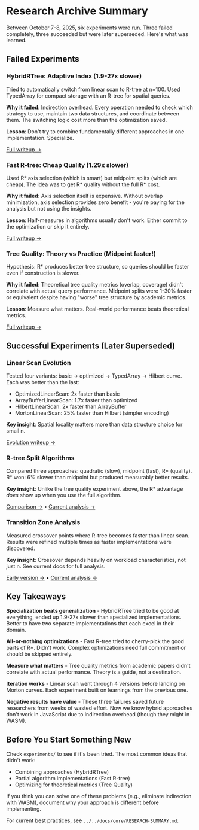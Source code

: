 # Research Archive Summary

Between October 7-8, 2025, six experiments were run. Three failed completely, three succeeded but were later superseded. Here's what was learned.

## Failed Experiments

### HybridRTree: Adaptive Index (1.9-27x slower)

Tried to automatically switch from linear scan to R-tree at n=100. Used TypedArray for compact storage with an R-tree for spatial queries.

**Why it failed**: Indirection overhead. Every operation needed to check which strategy to use, maintain two data structures, and coordinate between them. The switching logic cost more than the optimization saved.

**Lesson**: Don't try to combine fundamentally different approaches in one implementation. Specialize.

[Full writeup →](./experiments/hybrid-rtree-experiment.md)

### Fast R-tree: Cheap Quality (1.29x slower)

Used R* axis selection (which is smart) but midpoint splits (which are cheap). The idea was to get R* quality without the full R* cost.

**Why it failed**: Axis selection itself is expensive. Without overlap minimization, axis selection provides zero benefit - you're paying for the analysis but not using the insights.

**Lesson**: Half-measures in algorithms usually don't work. Either commit to the optimization or skip it entirely.

[Full writeup →](./experiments/fast-rtree-experiment.md)

### Tree Quality: Theory vs Practice (Midpoint faster!)

Hypothesis: R* produces better tree structure, so queries should be faster even if construction is slower.

**Why it failed**: Theoretical tree quality metrics (overlap, coverage) didn't correlate with actual query performance. Midpoint splits were 1-30% faster or equivalent despite having "worse" tree structure by academic metrics.

**Lesson**: Measure what matters. Real-world performance beats theoretical metrics.

[Full writeup →](./experiments/tree-quality-experiment.md)

## Successful Experiments (Later Superseded)

### Linear Scan Evolution

Tested four variants: basic → optimized → TypedArray → Hilbert curve. Each was better than the last:

- OptimizedLinearScan: 2x faster than basic
- ArrayBufferLinearScan: 1.7x faster than optimized
- HilbertLinearScan: 2x faster than ArrayBuffer
- MortonLinearScan: 25% faster than Hilbert (simpler encoding)

**Key insight**: Spatial locality matters more than data structure choice for small n.

[Evolution writeup →](./experiments/linearscan-comparison-analysis.md)

### R-tree Split Algorithms

Compared three approaches: quadratic (slow), midpoint (fast), R* (quality). R* won: 6% slower than midpoint but produced measurably better results.

**Key insight**: Unlike the tree quality experiment above, the R* advantage _does_ show up when you use the full algorithm.

[Comparison →](./experiments/rtree-comparison-analysis.md) • [Current analysis →](../../docs/analyses/r-star-analysis.md)

### Transition Zone Analysis

Measured crossover points where R-tree becomes faster than linear scan. Results were refined multiple times as faster implementations were discovered.

**Key insight**: Crossover depends heavily on workload characteristics, not just n. See current docs for full analysis.

[Early version →](./experiments/corrected-transition-analysis.md) • [Current analysis →](../../docs/analyses/transition-zone-analysis.md)

## Key Takeaways

**Specialization beats generalization** - HybridRTree tried to be good at everything, ended up 1.9-27x slower than specialized implementations. Better to have two separate implementations that each excel in their domain.

**All-or-nothing optimizations** - Fast R-tree tried to cherry-pick the good parts of R*. Didn't work. Complex optimizations need full commitment or should be skipped entirely.

**Measure what matters** - Tree quality metrics from academic papers didn't correlate with actual performance. Theory is a guide, not a destination.

**Iteration works** - Linear scan went through 4 versions before landing on Morton curves. Each experiment built on learnings from the previous one.

**Negative results have value** - These three failures saved future researchers from weeks of wasted effort. Now we know hybrid approaches don't work in JavaScript due to indirection overhead (though they might in WASM).

## Before You Start Something New

Check `experiments/` to see if it's been tried. The most common ideas that didn't work:

- Combining approaches (HybridRTree)
- Partial algorithm implementations (Fast R-tree)
- Optimizing for theoretical metrics (Tree Quality)

If you think you can solve one of these problems (e.g., eliminate indirection with WASM), document why your approach is different before implementing.

For current best practices, see `../../docs/core/RESEARCH-SUMMARY.md`.
